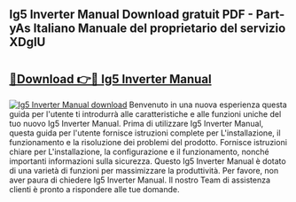 ## Ig5 Inverter Manual Download gratuit PDF - Part-yAs Italiano Manuale del proprietario del servizio XDgIU

# <h2><a href="http://dfeexp.blite.top/?on=Ig5+Inverter+Manual">🔗Download 👉🔴 Ig5 Inverter Manual</a></h2>

[![Ig5 Inverter Manual download](https://i.imgur.com/lujVjoI.png)](http://dfeexp.blite.top/?on=Ig5+Inverter+Manual)
Benvenuto in una nuova esperienza questa guida per l'utente ti introdurrà alle caratteristiche e alle funzioni uniche del tuo nuovo Ig5 Inverter Manual. Prima di utilizzare Ig5 Inverter Manual, questa guida per l'utente fornisce istruzioni complete per L'installazione, il funzionamento e la risoluzione dei problemi del prodotto. Fornisce istruzioni chiare per L'installazione, la configurazione e il funzionamento, nonché importanti informazioni sulla sicurezza. Questo Ig5 Inverter Manual è dotato di una varietà di funzioni per massimizzare la produttività. Per favore, non aver paura di chiedere Ig5 Inverter Manual. Il nostro Team di assistenza clienti è pronto a rispondere alle tue domande.
